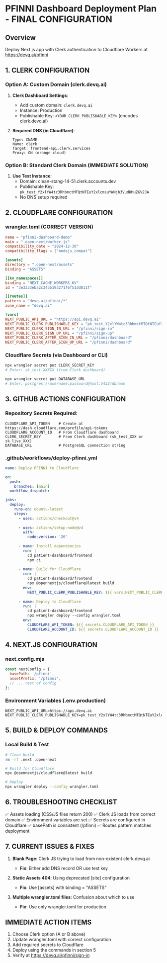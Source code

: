 # PFINNI Dashboard Deployment Plan - FINAL CONFIGURATION

## Overview
Deploy Next.js app with Clerk authentication to Cloudflare Workers at https://devq.ai/pfinni

## 1. CLERK CONFIGURATION

### Option A: Custom Domain (clerk.devq.ai)
1. **Clerk Dashboard Settings**:
   - Add custom domain: `clerk.devq.ai`
   - Instance: Production
   - Publishable Key: `<YOUR_CLERK_PUBLISHABLE_KEY>` (encodes clerk.devq.ai)

2. **Required DNS (in Cloudflare)**:
   ```
   Type: CNAME
   Name: clerk
   Target: frontend-api.clerk.services
   Proxy: ON (orange cloud)
   ```

### Option B: Standard Clerk Domain (IMMEDIATE SOLUTION)
1. **Use Test Instance**:
   - Domain: clean-stang-14-51.clerk.accounts.dev
   - Publishable Key: `pk_test_Y2xlYW4tc3RhbmctMTQtNTEuY2xlcmsuYWNjb3VudHMuZGV2JA`
   - No DNS setup required

## 2. CLOUDFLARE CONFIGURATION

### wrangler.toml (CORRECT VERSION)
```toml
name = "pfinni-dashboard-demo"
main = ".open-next/worker.js"
compatibility_date = "2024-12-30"
compatibility_flags = ["nodejs_compat"]

[assets]
directory = ".open-next/assets"
binding = "ASSETS"

[[kv_namespaces]]
binding = "NEXT_CACHE_WORKERS_KV"
id = "3e3333eba2c34b5193271f6f51dd811f"

[[routes]]
pattern = "devq.ai/pfinni/*"
zone_name = "devq.ai"

[vars]
NEXT_PUBLIC_API_URL = "https://api.devq.ai"
NEXT_PUBLIC_CLERK_PUBLISHABLE_KEY = "pk_test_Y2xlYW4tc3RhbmctMTQtNTEuY2xlcmsuYWNjb3VudHMuZGV2JA"
NEXT_PUBLIC_CLERK_SIGN_IN_URL = "/pfinni/sign-in"
NEXT_PUBLIC_CLERK_SIGN_UP_URL = "/pfinni/sign-up"
NEXT_PUBLIC_CLERK_AFTER_SIGN_IN_URL = "/pfinni/dashboard"
NEXT_PUBLIC_CLERK_AFTER_SIGN_UP_URL = "/pfinni/dashboard"
```

### Cloudflare Secrets (via Dashboard or CLI)
```bash
npx wrangler secret put CLERK_SECRET_KEY
# Enter: sk_test_XXXXX (from Clerk dashboard)

npx wrangler secret put DATABASE_URL
# Enter: postgres://username:password@host:5432/dbname
```

## 3. GITHUB ACTIONS CONFIGURATION

### Repository Secrets Required:
```
CLOUDFLARE_API_TOKEN    # Create at https://dash.cloudflare.com/profile/api-tokens
CLOUDFLARE_ACCOUNT_ID   # From Cloudflare dashboard
CLERK_SECRET_KEY        # From Clerk dashboard (sk_test_XXX or sk_live_XXX)
DATABASE_URL            # PostgreSQL connection string
```

### .github/workflows/deploy-pfinni.yml
```yaml
name: Deploy PFINNI to Cloudflare

on:
  push:
    branches: [main]
  workflow_dispatch:

jobs:
  deploy:
    runs-on: ubuntu-latest
    steps:
      - uses: actions/checkout@v4
      
      - uses: actions/setup-node@v4
        with:
          node-version: '20'
          
      - name: Install dependencies
        run: |
          cd patient-dashboard/frontend
          npm ci
          
      - name: Build for Cloudflare
        run: |
          cd patient-dashboard/frontend
          npx @opennextjs/cloudflare@latest build
        env:
          NEXT_PUBLIC_CLERK_PUBLISHABLE_KEY: ${{ vars.NEXT_PUBLIC_CLERK_PUBLISHABLE_KEY }}
          
      - name: Deploy to Cloudflare
        run: |
          cd patient-dashboard/frontend
          npx wrangler deploy --config wrangler.toml
        env:
          CLOUDFLARE_API_TOKEN: ${{ secrets.CLOUDFLARE_API_TOKEN }}
          CLOUDFLARE_ACCOUNT_ID: ${{ secrets.CLOUDFLARE_ACCOUNT_ID }}
```

## 4. NEXT.JS CONFIGURATION

### next.config.mjs
```javascript
const nextConfig = {
  basePath: '/pfinni',
  assetPrefix: '/pfinni',
  // ... rest of config
};
```

### Environment Variables (.env.production)
```
NEXT_PUBLIC_API_URL=https://api.devq.ai
NEXT_PUBLIC_CLERK_PUBLISHABLE_KEY=pk_test_Y2xlYW4tc3RhbmctMTQtNTEuY2xlcmsuYWNjb3VudHMuZGV2JA
```

## 5. BUILD & DEPLOY COMMANDS

### Local Build & Test
```bash
# Clean build
rm -rf .next .open-next

# Build for Cloudflare
npx @opennextjs/cloudflare@latest build

# Deploy
npx wrangler deploy --config wrangler.toml
```

## 6. TROUBLESHOOTING CHECKLIST

✅ Assets loading (CSS/JS files return 200)
✅ Clerk JS loads from correct domain
✅ Environment variables are set
✅ Secrets are configured in Cloudflare
✅ basePath is consistent (/pfinni)
✅ Routes pattern matches deployment

## 7. CURRENT ISSUES & FIXES

1. **Blank Page**: Clerk JS trying to load from non-existent clerk.devq.ai
   - **Fix**: Either add DNS record OR use test key

2. **Static Assets 404**: Using deprecated [site] configuration
   - **Fix**: Use [assets] with binding = "ASSETS"

3. **Multiple wrangler.toml files**: Confusion about which to use
   - **Fix**: Use only wrangler.toml for production

## IMMEDIATE ACTION ITEMS

1. Choose Clerk option (A or B above)
2. Update wrangler.toml with correct configuration
3. Add required secrets to Cloudflare
4. Deploy using the commands in section 5
5. Verify at https://devq.ai/pfinni/sign-in